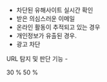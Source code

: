 
- 차단된 유해사이트 실시간 확인
- 받은 의심스러운 이메일
- 온라인 활동이 추적되고 있는 경우
- 개인정보가 유출된 경우.
- 광고 차단



URL 탐지 및 판단 기능 - 


30 %
50 % 

